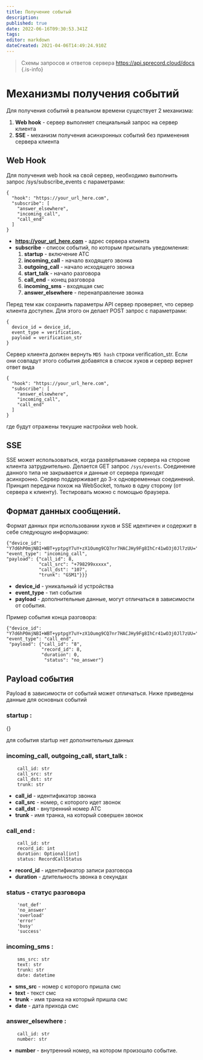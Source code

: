 ```yaml
---
title: Получение событый
description: 
published: true
date: 2022-06-16T09:30:53.341Z
tags: 
editor: markdown
dateCreated: 2021-04-06T14:49:24.910Z
---
```


> Схемы запросов и ответов сервера https://api.sprecord.cloud/docs {.is-info}

# Механизмы получения событий

Для получения событий в реальном времени существует 2 механизма:
1. **Web hook** - сервер выполняет специальный запрос на сервер клиента
2. **SSE** - механизм получения асинхронных событий без применения сервера клиента

## Web Hook
Для получения web hook на свой сервер, необходимо выполнить запрос /sys/subscribe_events с параметрами:

```
{
  "hook": "https://your_url_here.com",
  "subscribe": [
    "answer_elsewhere",
    "incoming_call",
    "call_end"
  ]
}
```

- **https://your_url_here.com** - адрес сервера клиента
- **subscribe** - список событий, по которым присылать уведомления:
	1. **startup** - включение АТС 
	2. **incoming_call** - начало входящего звонка
	3. **outgoing_call** - начало исходящего звонка
	4. **start_talk**    - начало разговора
	5. **call_end**        - конец разговора
	6. **incoming_sms**  - входящая смс
	7. **answer_elsewhere** - перенаправление звонка

Перед тем как сохранить параметры API сервер проверяет, что сервер клиента доступен. Для этого он делает POST запрос c параметрами:

```
{
  device_id = device_id,
  event_type = verification,
  payload = verification_str
}
```
    
Сервер клиента должен вернуть `MD5 hash` строки verification_str. Если они совпадут этого события добавятся в список хуков и сервер вернет ответ вида 

```
{
  "hook": "https://your_url_here.com",
  "subscribe": [
    "answer_elsewhere",
    "incoming_call",
    "call_end"
  ]
}
```

где будут отражены текущие настройки web hook.

## SSE

SSE может использоваться, когда развёртывание сервера на стороне клиента затруднительно. Делается GET запрос `/sys/events`. Соединение данного типа не закрывается и данные от сервера приходят асинхронно. Сервер поддерживает до 3-х одновременных соединений. Принцип передачи похож на WebSocket, только в одну сторону (от сервера к клиенту). Тестировать можно с помощью браузера.

## Формат данных сообщений.

Формат данных при использовании хуков и SSE идентичен и содержит в себе следующую информацию:
```
{"device_id": "Y7d6hP0mjNBI+WBT+yptpgY7uY+zX1Oumg9CQ7nr7HACJHy9Fg8IhCr41wO3j0Jl7zUU=", "event_type": "incoming_call",
"payload": {"call_id": 8,
            "call_src": "+798299xxxxx",
            "call_dst": "107", 
            "trunk": "GSM1"}}}
```

- **device_id** - уникальный id устройства
- **event_type** - тип события
- **payload** - дополнительные данные, могут отличаться в зависимости от события.

Пример события конца разговора:
```
{"device_id": "Y7d6hP0mjNBI+WBT+yptpgY7uY+zX1Oumg9CQ7nr7HACJHy9Fg8IhCr41wO3j0Jl7zUU=", "event_type": "call_end",
 "payload": {"call_id": "8", 
             "record_id": 8,
             "duration": 0,
              "status": "no_answer"}
```

## Payload события

Payload в зависимости от событий может отличаться. Ниже приведены данные для основных событий

### startup :
{} 

для события startup нет дополнительных данных

### incoming_call,  outgoing_call, start_talk :
```
    call_id: str
    call_src: str
    call_dst: str
    trunk: str
```

- **call_id** - идентификатор звонка
- **call_src** - номер, с которого идет звонок
- **call_dst** - внутренний номер АТС
- **trunk** - имя транка, на который совершен звонок

### call_end :
```
    call_id: str
    record_id: int
    duration: Optional[int]
    status: RecordCallStatus
```

- **record_id**   - идентификатор записи разговора
- **duration** - длительность звонка в секундах

### status - статус разговора
```   
    'not_def'
    'no_answer'
    'overload'
    'error'
    'busy'
    'success'
```

### incoming_sms : 
```
    sms_src: str
    text: str
    trunk: str
    date: datetime
```

- **sms_src** - номер с которого пришла смс
- **text** - текст смс
- **trunk** -  имя транка на который пришла смс
- **date** - дата прихода смс


### answer_elsewhere :
```
    call_id: str
    number: str
```

- **number** - внутренний номер, на котором произошло событие.
